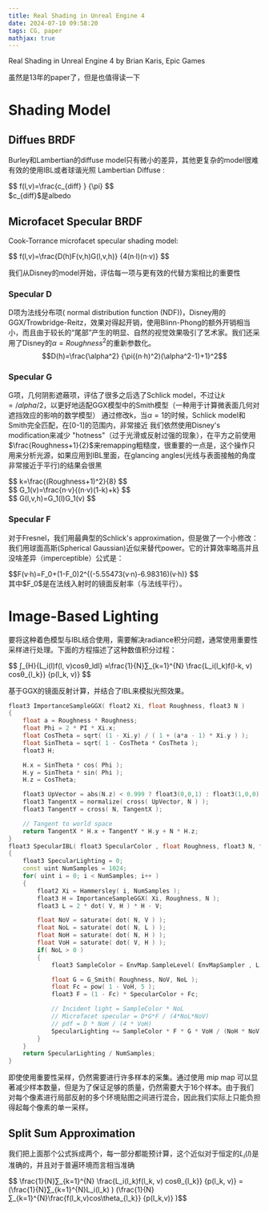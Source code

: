 ```yaml
---
title: Real Shading in Unreal Engine 4
date: 2024-07-10 09:58:20
tags: CG, paper
mathjax: true
---
```


Real Shading in Unreal Engine 4
by Brian Karis, Epic Games

虽然是13年的paper了，但是也值得读一下

# Shading Model

## Diffues BRDF

Burley和Lambertian的diffuse model只有微小的差异，其他更复杂的model很难有效的使用IBL或者球谐光照
Lambertian Diffuse :
<div>$$ f(l,v)=\frac{c_{diff} } {\pi} $$</div>
$c_{diff}$是albedo

## Microfacet Specular BRDF

Cook-Torrance microfacet specular shading model:
<div>$$ f(l,v)=\frac{D(h)F(v,h)G(l,v,h)} {4(n·l)(n·v)} $$</div>

我们从Disney的model开始，评估每一项与更有效的代替方案相比的重要性


### Specular D
D项为法线分布项( normal distribution function (NDF))，Disney用的GGX/Trowbridge-Reitz，效果对得起开销，使用Blinn-Phong的额外开销相当小，而且由于较长的“尾部”产生的明显、自然的视觉效果吸引了艺术家。我们还采用了Disney的$α = Roughness^2$的重新参数化。
$$D(h)=\frac{\alpha^2} {\pi((n·h)^2)(\alpha^2-1)+1}^2$$

### Specular G
G项，几何阴影遮蔽项，评估了很多之后选了Schlick model，不过让$k=/alpha /2$，以更好地适配GGX模型中的Smith模型（一种用于计算微表面几何对遮挡效应的影响的数学模型）
通过修改k，当$\alpha=1$的时候，Schlick model和Smith完全匹配，在[0-1]的范围内，非常接近
我们依然使用Disney's modification来减少 "hotness"（过于光滑或反射过强的现象），在平方之前使用$\frac{Roughness+1}{2}$来remapping粗糙度，很重要的一点是，这个操作只用来分析光源，如果应用到IBL里面，在glancing angles(光线与表面接触的角度非常接近于平行)的结果会很黑
<div>$$ k=\frac{(Roughness+1)^2}{8} $$</div>
<div>$$ G_1(v)=\frac{n·v}{(n·v)(1-k)+k} $$</div>
<div>$$ G(l,v,h)=G_1(l)G_1(v) $$</div>

### Specular F
对于Fresnel，我们用最典型的Schlick's approximation，但是做了一个小修改：我们用球面高斯(Spherical Gaussian)近似来替代power。它的计算效率略高并且没啥差异（imperceptible）公式是：
<div> $$F(v·h)=F_0+(1-F_0)2^{(-5.55473(v·n)-6.98316)(v·h)} $$</div>
其中$F_0$是在法线入射时的镜面反射率（与法线平行）。

# Image-Based Lighting

要将这种着色模型与IBL结合使用，需要解决radiance积分问题，通常使用重要性采样进行处理。下面的方程描述了这种数值积分过程：
<div>$$ ∫_{H}{L_i(l)f(l, v)cosθ_ldl} ≈\frac{1}{N}∑_{k=1}^{N} \frac{L_i(l_k)f(l-k, v) cosθ_{l_k}} {p(l_k, v)} $$</div>

基于GGX的镜面反射计算，并结合了IBL来模拟光照效果。
```C++
float3 ImportanceSampleGGX( float2 Xi, float Roughness, float3 N )
{
    float a = Roughness * Roughness;
    float Phi = 2 * PI * Xi.x;
    float CosTheta = sqrt( (1 - Xi.y) / ( 1 + (a*a - 1) * Xi.y ) );
    float SinTheta = sqrt( 1 - CosTheta * CosTheta );
    float3 H;

    H.x = SinTheta * cos( Phi );
    H.y = SinTheta * sin( Phi );
    H.z = CosTheta;

    float3 UpVector = abs(N.z) < 0.999 ? float3(0,0,1) : float3(1,0,0);
    float3 TangentX = normalize( cross( UpVector, N ) );
    float3 TangentY = cross( N, TangentX );

    // Tangent to world space
    return TangentX * H.x + TangentY * H.y + N * H.z;
}
float3 SpecularIBL( float3 SpecularColor , float Roughness, float3 N, float3 V )
{
    float3 SpecularLighting = 0;
    const uint NumSamples = 1024;
    for( uint i = 0; i < NumSamples; i++ )
    {
        float2 Xi = Hammersley( i, NumSamples );
        float3 H = ImportanceSampleGGX( Xi, Roughness, N );
        float3 L = 2 * dot( V, H ) * H - V;

        float NoV = saturate( dot( N, V ) );
        float NoL = saturate( dot( N, L ) );
        float NoH = saturate( dot( N, H ) );
        float VoH = saturate( dot( V, H ) );
        if( NoL > 0 )
        {
            float3 SampleColor = EnvMap.SampleLevel( EnvMapSampler , L, 0 ).rgb;

            float G = G_Smith( Roughness, NoV, NoL );
            float Fc = pow( 1 - VoH, 5 );
            float3 F = (1 - Fc) * SpecularColor + Fc;

            // Incident light = SampleColor * NoL
            // Microfacet specular = D*G*F / (4*NoL*NoV)
            // pdf = D * NoH / (4 * VoH)
            SpecularLighting += SampleColor * F * G * VoH / (NoH * NoV);
        }
    }
    return SpecularLighting / NumSamples;
}
```
即使使用重要性采样，仍然需要进行许多样本的采集。通过使用 mip map 可以显著减少样本数量，但是为了保证足够的质量，仍然需要大于16个样本。由于我们对每个像素进行局部反射的多个环境贴图之间进行混合，因此我们实际上只能负担得起每个像素的单一采样。

## Split Sum Approximation
我们把上面那个公式拆成两个，每一部分都能预计算，这个近似对于恒定的$L_i(l)$是准确的，并且对于普遍环境而言相当准确
<div>$$ \frac{1}{N}∑_{k=1}^{N} \frac{L_i(l_k)f(l_k, v) cosθ_{l_k}} {p(l_k, v)} = (\frac{1}{N}∑_{k=1}^{N}L_i(l_k) ) (\frac{1}{N}∑_{k=1}^{N}\frac{f(l_k,v)cos\theta_{l_k}} {p(l_k,v)} )$$</div>
